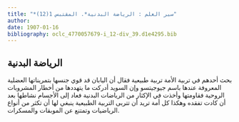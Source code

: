 ```yaml
---
title: "*سير العلم : الرياضة البدنية*. المقتبس 1(12)"
author: 
date: 1907-01-16
bibliography: oclc_4770057679-i_12-div_39.d1e4295.bib
---
```




##  الرياضة البدنية 


 بحث أحدهم في تربية الأمة تربية طبيعية  فقال أن اليابان قد قوي جنسها بتمريناتها العضلية المعروفة عندها باسم جيوجيتسو وإن السويد أدركت ما يتهددها من أخطار المشروبات الروحية فقاومتها وأخذت في الإكثار من الرياضات البدنية فعاد إلى الأجسام نشاطها بعد أن كادت تفقده وهكذا كل أمة تريد أن تتربى التربية الطبيعية ينبغي لها أن تكثر من أنواع الرياضيات وتمتنع عن الموبقات والمسكرات. 
